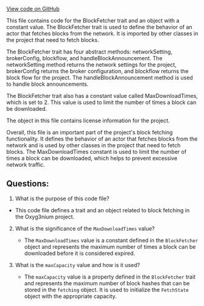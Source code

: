 [View code on GitHub](https://github.com/alephium/alephium/flow/src/main/scala/org/alephium/flow/network/sync/BlockFetcher.scala)

This file contains code for the BlockFetcher trait and an object with a constant value. The BlockFetcher trait is used to define the behavior of an actor that fetches blocks from the network. It is imported by other classes in the project that need to fetch blocks. 

The BlockFetcher trait has four abstract methods: networkSetting, brokerConfig, blockflow, and handleBlockAnnouncement. The networkSetting method returns the network settings for the project, brokerConfig returns the broker configuration, and blockflow returns the block flow for the project. The handleBlockAnnouncement method is used to handle block announcements. 

The BlockFetcher trait also has a constant value called MaxDownloadTimes, which is set to 2. This value is used to limit the number of times a block can be downloaded. 

The object in this file contains license information for the project. 

Overall, this file is an important part of the project's block fetching functionality. It defines the behavior of an actor that fetches blocks from the network and is used by other classes in the project that need to fetch blocks. The MaxDownloadTimes constant is used to limit the number of times a block can be downloaded, which helps to prevent excessive network traffic.
## Questions: 
 1. What is the purpose of this code file?
   - This code file defines a trait and an object related to block fetching in the Oxyg3nium project.

2. What is the significance of the `MaxDownloadTimes` value?
   - The `MaxDownloadTimes` value is a constant defined in the `BlockFetcher` object and represents the maximum number of times a block can be downloaded before it is considered expired.

3. What is the `maxCapacity` value and how is it used?
   - The `maxCapacity` value is a property defined in the `BlockFetcher` trait and represents the maximum number of block hashes that can be stored in the `fetching` object. It is used to initialize the `FetchState` object with the appropriate capacity.